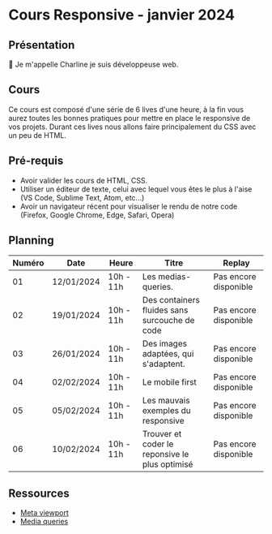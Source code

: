 # Cours Responsive - janvier 2024

## Présentation

👋 Je m'appelle Charline je suis développeuse web.

## Cours

Ce cours est composé d'une série de 6 lives d'une heure, à la fin vous aurez toutes les bonnes pratiques pour mettre en place le responsive de vos projets.
Durant ces lives nous allons faire principalement du CSS avec un peu de HTML.

## Pré-requis

- Avoir valider les cours de HTML, CSS.
- Utiliser un éditeur de texte, celui avec lequel vous êtes le plus à l'aise (VS Code, Sublime Text, Atom, etc...)
- Avoir un navigateur récent pour visualiser le rendu de notre code (Firefox, Google Chrome, Edge, Safari, Opera)

## Planning

| Numéro | Date       | Heure     | Titre                                          | Replay                |
| ------ | ---------- | --------- | ---------------------------------------------- | --------------------- |
| 01     | 12/01/2024 | 10h - 11h | Les medias-queries.                            | Pas encore disponible |
| 02     | 19/01/2024 | 10h - 11h | Des containers fluides sans surcouche de code  | Pas encore disponible |
| 03     | 26/01/2024 | 10h - 11h | Des images adaptées, qui s'adaptent.           | Pas encore disponible |
| 04     | 02/02/2024 | 10h - 11h | Le mobile first                                | Pas encore disponible |
| 05     | 05/02/2024 | 10h - 11h | Les mauvais exemples du responsive             | Pas encore disponible |
| 06     | 10/02/2024 | 10h - 11h | Trouver et coder le reponsive le plus optimisé | Pas encore disponible |

## Ressources

- [Meta viewport](https://developer.mozilla.org/fr/docs/Web/HTML/Viewport_meta_tag)
- [Media queries](https://developer.mozilla.org/fr/docs/Web/CSS/CSS_media_queries/Using_media_queries)
